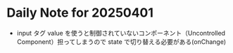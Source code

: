# Daily Note for 20250401

- input タグ
  value を使うと制御されていないコンポーネント（Uncontrolled Component）担ってしまうので
  state で切り替える必要がある(onChange)
